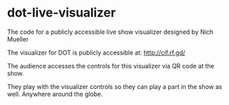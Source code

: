 # dot-live-visualizer
The code for a publicly accessible live show visualizer designed by Nich Mueller

The visualizer for DOT is publicly accessible at: http://cif.rf.gd/

The audience accesses the controls for this visualizer via QR code at the show. 

They play with the visualizer controls so they can play a part in the show as well. Anywhere around the globe.
